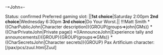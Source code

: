 -=John=-

Status: confirmed
Preferred gaming slot:
||__1st choice__|Saturday 2:00pm
__2nd choice__|Wednesday 6:30pm
__3rd choice__|Do Your Worst.||
!!!Matt Smith
*((CharPublicJohn|Character description)){GROUP(groups=&gt;john|GMs)}
*((CharPrivateJohn|Private page))
*((AnnounceJohn|Experience tally and announcements)){GROUP}{GROUP(groups=&gt;GMs)}
*((CharSecretsJohn|Character secrets)){GROUP}
Pax Artificium character: [/pax/pcs/zuul.html|Zuul]

